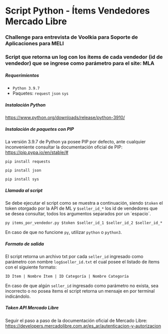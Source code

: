 # Script Python - Ítems Vendedores Mercado Libre

### Challenge para entrevista de Voolkia para Soporte de Aplicaciones para MELI
### Script que retorna un log con los ítems de cada vendedor (id de vendedor) que se ingrese como parámetro para el site: MLA

##### Requerimientos
- `Python 3.9.7`
- Paquetes: `request` `json` `sys`

##### Instalación Python
https://www.python.org/downloads/release/python-3910/

##### Instalación de paquetes con PIP
La versión 3.9.7 de Python ya posee PIP por defecto, ante cualquier inconveniente consultar la documentación oficial de PIP: https://pip.pypa.io/en/stable/#

```
pip install requests
```

```
pip install json
```

```
pip install sys
```

##### Llamada al script
Se debe ejecutar el script como se muestra a continuación, siendo `$token` el token otorgado por la API de ML y `$seller_id_*` los id de vendedores que se desea consultar, todos los argumentos separados por un ´espacio´.

```
py items_por_vendedor.py $token $seller_id_1 $seller_id_2 $seller_id_*
```

En caso de que no funcione `py`, utilizar `python` o `python3`. 

##### Formato de salida
El script retorna un archivo txt por cada `seller_id` ingresado como parámetro con nombre `log$seller_id.txt` el cual posee el listado de ítems con el siguiente formato:

```
ID Ítem | Nombre Ítem | ID Categoría | Nombre Categoría
```
En caso de que algún `seller_id` ingresado como parámetro no exista, sea incorrecto o no posea ítems el script retorna un mensaje en por terminal indicándolo.
##### Token API Mercado Libre
Seguir el paso a paso de la documentación oficial de Mercado Libre: https://developers.mercadolibre.com.ar/es_ar/autenticacion-y-autorizacion
